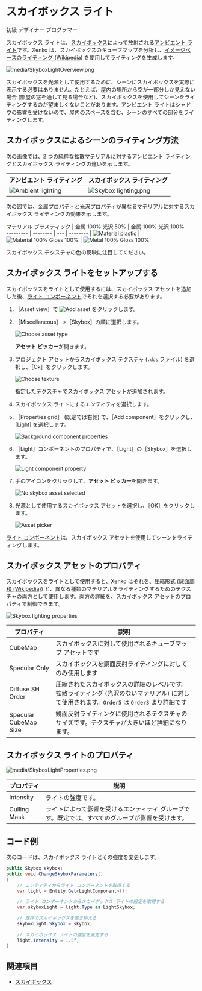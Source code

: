 # スカイボックス ライト

<span class="label label-doc-level">初級</span>
<span class="label label-doc-audience">デザイナー</span>
<span class="label label-doc-audience">プログラマー</span>

スカイボックス ライトは、[スカイボックス](../textures/skyboxes-and-backgrounds.md)によって放射される[アンビエント ライト](ambient-lights.md)です。Xenko は、スカイボックスのキューブマップを分析し、[イメージベースのライティング (Wikipedia)](https://en.wikipedia.org/wiki/Image-based_lighting) を使用してライティングを生成します。

![media/SkyboxLightOverview.png](media/SkyboxLightOverview.png)

スカイボックスを光源として使用するために、シーンにスカイボックスを実際に表示する必要はありません。たとえば、屋内の場所から空が一部分しか見えない場合 (部屋の窓を通して見る場合など)、スカイボックスを使用してシーンをライティングするのが望ましくないことがあります。アンビエント ライトはシャドウの影響を受けないので、屋内のスペースを含む、シーンのすべての部分をライティングします。

## スカイボックスによるシーンのライティング方法

次の画像では、2 つの純粋な拡散[マテリアル](../materials/index.md)に対するアンビエント ライティングとスカイボックス ライティングの違いを示します。

| アンビエント ライティング                                     | スカイボックス ライティング     
| ---------------------------------------------------- | -------------------------------
| ![Ambient lighting](media/AmbientLight.png)  | ![Skybox lighting.png](media/SkyboxLight-MaterialPureDiffuse.png)  |                                                           |                        
次の図では、金属プロパティと光沢プロパティが異なるマテリアルに対するスカイボックス ライティングの効果を示します。

 マテリアル プラスティック    | 金属 100% 光沢 50%     | 金属 100% 光沢 100%   
--------- | -------- | --- | -------- |
 ![Material plastic](media/SkyboxLight-MaterialPlastic.png)  | ![Material 100% Gloss 100%](media/SkyboxLight-MaterialMetal100Gloss50.png)  | ![Metal 100% Gloss 100%](media/SkyboxLight-MaterialMetal100Gloss100.png)  

スカイボックス テクスチャの色の反映に注目してください。

## スカイボックス ライトをセットアップする

スカイボックスをライトとして使用するには、スカイボックス アセットを追加した後、[ライト コンポーネント](xref:Xenko.Engine.LightComponent)でそれを選択する必要があります。

1. ［Asset view］で ![Add asset](media/engine-skybox-add-new-asset-button.png) をクリックします。

2. ［Miscellaneous］ >［Skybox］の順に選択します。

    ![Choose asset type](media/engine-skybox-choose-asset-type.png)

    **アセット ピッカー**が開きます。

3. プロジェクト アセットからスカイボックス テクスチャ (`.dds` ファイル) を選択し、［Ok］をクリックします。

    ![Choose texture](media/engine-skybox-select-skybox-texture.png)

	指定したテクスチャでスカイボックス アセットが追加されます。

4. スカイボックス ライトにするエンティティを選択します。

5. ［Properties grid］ (既定では右側) で、［Add component］をクリックし、[[Light](xref:Xenko.Engine.LightComponent)] を選択します。

    ![Background component properties](media/skybox-add-light-component.png)

6. ［Light］コンポーネントのプロパティで、［Light］の［Skybox］を選択します。

    ![Light component property](media/light-component-property.png)

7. 手のアイコンをクリックして、**アセット ピッカー**を開きます。

	![No skybox asset selected](media/no-skybox-asset-selected.png)

8. 光源として使用するスカイボックス アセットを選択し、［OK］をクリックします。

	![Asset picker](media/select-skybox-asset.png)

[ライト コンポーネント](xref:Xenko.Engine.LightComponent)は、スカイボックス アセットを使用してシーンをライティングします。

## スカイボックス アセットのプロパティ

スカイボックスをライトとして使用すると、Xenko はそれを、圧縮形式 ([球面調和 (Wikipedia)](https://en.wikipedia.org/wiki/Spherical_harmonics)) と、異なる種類のマテリアルをライティングするためのテクスチャの両方として使用します。両方の詳細を、スカイボックス アセットのプロパティで制御できます。

![Skybox lighting properties](media/skybox-asset-properties.png)

| プロパティ     | 説明                                                                                                                                                                                    |
| ------------ | ---------------------------------------------------------------------------------------------------------------------------------------------------------------------------------------------- |
| CubeMap |  スカイボックスに対して使用されるキューブマップ アセットです
| Specular Only      |  スカイボックスを鏡面反射ライティングに対してのみ使用します
| Diffuse SH Order  | 圧縮されたスカイボックスの詳細のレベルです。拡散ライティング (光沢のないマテリアル) に対して使用されます。`Order5` は `Order3` より詳細です |
| Specular CubeMap Size | 鏡面反射ライティングに使用されるテクスチャのサイズです。テクスチャが大きいほど詳細になります。 |

## スカイボックス ライトのプロパティ

![media/SkyboxLightProperties.png](media/SkyboxLightProperties.png)

| プロパティ     | 説明   
| ------------ | --------
| Intensity    | ライトの強度です。
| Culling Mask | ライトによって影響を受けるエンティティ グループです。既定では、すべてのグループが影響を受けます。

## コード例

次のコードは、スカイボックス ライトとその強度を変更します。

```cs
public Skybox skybox;
public void ChangeSkyboxParameters()
{
    // エンティティからライト コンポーネントを取得する
	var light = Entity.Get<LightComponent>();

	// ライト コンポーネントからスカイボックス ライトの設定を取得する
	var skyboxLight = light.Type as LightSkybox;

	// 既存のスカイボックスを置き換える
	skyboxLight.Skybox = skybox;

	// スカイボックス ライトの強度を変更する
	light.Intensity = 1.5f;
}
```

## 関連項目

* [スカイボックス](../textures/skyboxes-and-backgrounds.md)
